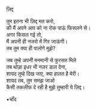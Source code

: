 

ज़िद्द 

तुम इतना भी ज़िद्द मत करो,\
की मैं अपने आप को ना रोक पाऊं फिसलने से।\
अगर फिसल गई तो,\
मैं अपनी ही नजरो में गिर जाऊंगी।\
तब तुम क्या ही पालोगे मुझे?

जब तुम्हे अपनी मनमानी से फुरसत मिले\
तब थोड़ा इधर भी नज़र डाल देना,\
शायद तुम्हे दिख जाए, क्या हालत है मेरी।\
शायद तब, तुम समझ जाओ\
कैसी तकलीफ दे रही है मुझे तुम्हारी ये ज़िद्द। 

•चाँद
